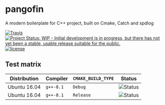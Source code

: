 # pangofin
A modern boilerplate for C++ project, built on Cmake, Catch and spdlog

[![Travis](https://img.shields.io/travis/ceable/pangofin.svg?style=flat-square)](https://travis-ci.org/ceable/pangofin)
[![Project Status: WIP - Initial development is in progress, but there has not yet been a stable, usable release suitable for the public.](http://www.repostatus.org/badges/latest/wip.svg)](http://www.repostatus.org/#wip)
[![license](https://img.shields.io/github/license/ceable/pangofin.svg?style=flat-square)](https://github.com/ceable/pangofin/blob/master/LICENSE)


## Test matrix

| Distribution | Compiler | `CMAKE_BUILD_TYPE` |  Status  |
|--------------|----------|--------------------|----------|
| Ubuntu 16.04 | `g++-8.1`| `Debug`             | ![Status](https://travis-matrix-badges.herokuapp.com/repos/ceable/pangofin/branches/master/1) |
| Ubuntu 16.04 | `g++-8.1`| `Release`             | ![Status](https://travis-matrix-badges.herokuapp.com/repos/ceable/pangofin/branches/master/2) |

